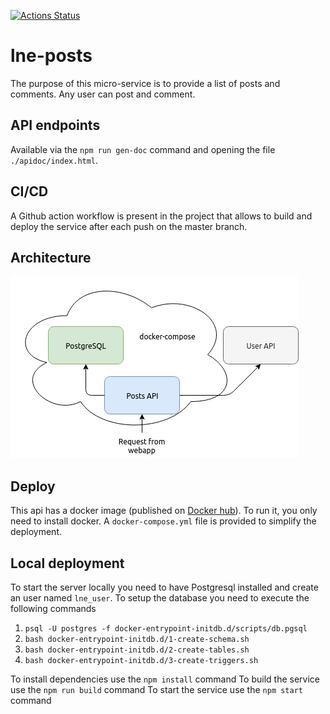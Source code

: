 [![Actions Status](https://github.com/La-Nouvelle-Epoch-18/lne-posts/workflows/Docker%20Image%20CI/badge.svg)](https://github.com/La-Nouvelle-Epoch-18/lne-posts/actions)

# lne-posts

The purpose of this micro-service is to provide a list of posts and comments.
Any user can post and comment.

## API endpoints

Available via the `npm run gen-doc` command and opening the file `./apidoc/index.html`.

## CI/CD

A Github action workflow is present in the project that allows to build and deploy the service after each push on the master branch.

## Architecture

![diagram](resources/diagram.png)

## Deploy

This api has a docker image (published on [Docker hub](https://hub.docker.com/repository/docker/nouvelle0epoch/lne-posts)).
To run it, you only need to install docker.
A `docker-compose.yml` file is provided to simplify the deployment.

## Local deployment

To start the server locally you need to have Postgresql installed and create an user named `lne_user`.
To setup the database you need to execute the following commands
1. `psql -U postgres -f docker-entrypoint-initdb.d/scripts/db.pgsql`
2. `bash docker-entrypoint-initdb.d/1-create-schema.sh`
3. `bash docker-entrypoint-initdb.d/2-create-tables.sh`
4. `bash docker-entrypoint-initdb.d/3-create-triggers.sh`

To install dependencies use the `npm install` command
To build the service use the `npm run build` command
To start the service use the `npm start` command
